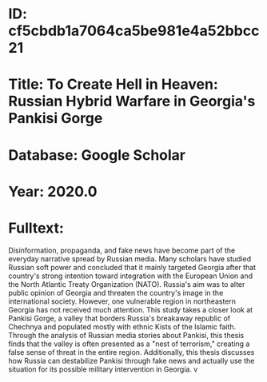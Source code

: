 # ID: cf5cbdb1a7064ca5be981e4a52bbcc21
# Title: To Create Hell in Heaven: Russian Hybrid Warfare in Georgia's Pankisi Gorge
# Database: Google Scholar
# Year: 2020.0
# Fulltext:
Disinformation, propaganda, and fake news have become part of the everyday narrative spread by Russian media.
Many scholars have studied Russian soft power and concluded that it mainly targeted Georgia after that country's strong intention toward integration with the European Union and the North Atlantic Treaty Organization (NATO).
Russia's aim was to alter public opinion of Georgia and threaten the country's image in the international society.
However, one vulnerable region in northeastern Georgia has not received much attention.
This study takes a closer look at Pankisi Gorge, a valley that borders Russia's breakaway republic of Chechnya and populated mostly with ethnic Kists of the Islamic faith.
Through the analysis of Russian media stories about Pankisi, this thesis finds that the valley is often presented as a "nest of terrorism," creating a false sense of threat in the entire region.
Additionally, this thesis discusses how Russia can destabilize Pankisi through fake news and actually use the situation for its possible military intervention in Georgia.
v